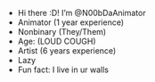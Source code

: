 -  Hi there :D! I’m @N00bDaAnimator
- Animator (1 year experience)
-  Nonbinary (They/Them)
- Age: (LOUD COUGH)
- Artist (6 years experience)
- Lazy
- Fun fact: I live in ur walls

<!---
N00bDaAnimator/N00bDaAnimator is a ✨ special ✨ repository because its `README.md` (this file) appears on your GitHub profile.
You can click the Preview link to take a look at your changes.
--->
